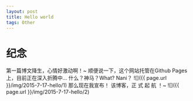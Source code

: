 ```yaml
---
layout: post
title: Hello world
tags: Other
---
```

# 纪念
第一篇博文降生，心情好激动啊！~
顺便说一下，这个网站托管在Github Pages上，目前正在深入折腾中...
什么？神马？What? Nani？ 
![]({{ page.url }}/img/2015-7-17-hello/1)
那么现在我宣布！
该博客，正 式 起 航 ！~
![]({{ page.url }}/img/2015-7-17-hello/2)